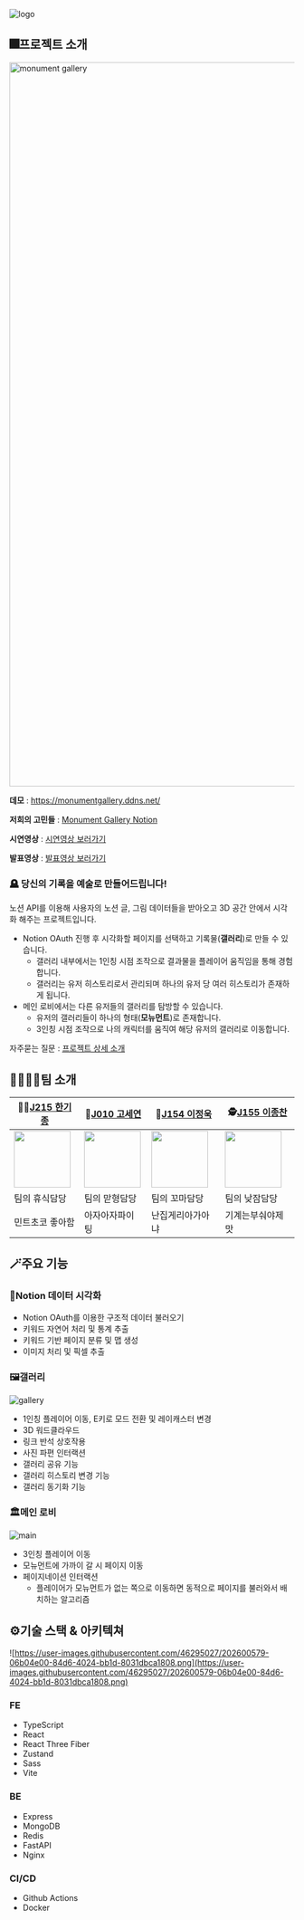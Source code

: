 ![logo](https://user-images.githubusercontent.com/68687144/207802799-8133d3e2-8d97-4521-b434-183302a218d0.png)

## 🎆프로젝트 소개

<img width="1280" alt="monument gallery" src="https://user-images.githubusercontent.com/32293736/205430959-b6713512-819c-4075-a103-c720b7629285.png">

<br />

**데모** : https://monumentgallery.ddns.net/

**저희의 고민들** : [Monument Gallery Notion](https://boostcamp7-monolith.notion.site/Monument-Gallery-7d1239b321684fed94d4669bcee673f0)

**시연영상** : [시연영상 보러가기](https://www.youtube.com/watch?v=0VZyVAeBpco)

**발표영상** : [발표영상 보러가기](https://www.youtube.com/watch?v=w01j1Fw2EUY)

### 🪦 **당신의 기록을 예술로 만들어드립니다!**

노션 API를 이용해 사용자의 노션 글, 그림 데이터들을 받아오고 3D 공간 안에서 시각화 해주는 프로젝트입니다.

- Notion OAuth 진행 후 시각화할 페이지를 선택하고 기록물(**갤러리**)로 만들 수 있습니다.
  - 갤러리 내부에서는 1인칭 시점 조작으로 결과물을 플레이어 움직임을 통해 경험합니다.
  - 갤러리는 유저 히스토리로서 관리되며 하나의 유저 당 여러 히스토리가 존재하게 됩니다.
- 메인 로비에서는 다른 유저들의 갤러리를 탐방할 수 있습니다.
  - 유저의 갤러리들이 하나의 형태(**모뉴먼트**)로 존재합니다.
  - 3인칭 시점 조작으로 나의 캐릭터를 움직여 해당 유저의 갤러리로 이동합니다.

자주묻는 질문 : [프로젝트 상세 소개](https://www.notion.so/boostcamp7-monolith/aec3c6f5e42f4d088026037d439cc6f6)

## 👨‍👨‍👦‍👦팀 소개

| 🧑‍🚀[J215 한기종](https://github.com/lybell-art)           | 🥷[J010 고세연](https://github.com/koseyeon)           | 🙉[J154 이정욱](https://github.com/kddkdkk)               | 🕵️[J155 이종찬](https://github.com/Lipeya)               |
| -------------------------------------------------------- | ------------------------------------------------------ | --------------------------------------------------------- | -------------------------------------------------------- |
| <img src="https://github.com/lybell-art.png" width=100/> | <img src="https://github.com/koseyeon.png" width=100/> | <img src="https://github.com/kddkdkk.png" width="100px"/> | <img src="https://github.com/Lipeya.png" width="100px"/> |
| 팀의 휴식담당                                            | 팀의 맏형담당                                          | 팀의 꼬마담당                                             | 팀의 낮잠담당                                            |
| 민트초코 좋아함                                          | 아자아자파이팅                                         | 난집게리아가아냐                                          | 기계는부숴야제맛                                         |

## 🪄주요 기능

### 🎨Notion 데이터 시각화

- Notion OAuth를 이용한 구조적 데이터 불러오기
- 키워드 자연어 처리 및 통계 추출
- 키워드 기반 페이지 분류 및 맵 생성
- 이미지 처리 및 픽셀 추출

### 🖼️갤러리

![gallery](https://user-images.githubusercontent.com/68687144/207826672-83b413ec-df19-47f5-8f46-0dde70b2acd3.png)

- 1인칭 플레이어 이동, E키로 모드 전환 및 레이캐스터 변경
- 3D 워드클라우드
- 링크 반석 상호작용
- 사진 파편 인터랙션
- 갤러리 공유 기능
- 갤러리 히스토리 변경 기능
- 갤러리 동기화 기능

### 🏛️메인 로비

![main](https://s3.us-west-2.amazonaws.com/secure.notion-static.com/98790b62-2292-4edc-9941-0633e037e1af/Untitled.png?X-Amz-Algorithm=AWS4-HMAC-SHA256&X-Amz-Content-Sha256=UNSIGNED-PAYLOAD&X-Amz-Credential=AKIAT73L2G45EIPT3X45%2F20221215%2Fus-west-2%2Fs3%2Faws4_request&X-Amz-Date=20221215T094008Z&X-Amz-Expires=86400&X-Amz-Signature=df2ccb49a48a951ef909aed785471d70786dd07ce9a66d19addf14609cc8cbfb&X-Amz-SignedHeaders=host&response-content-disposition=filename%3D%22Untitled.png%22&x-id=GetObject)

- 3인칭 플레이어 이동
- 모뉴먼트에 가까이 갈 시 페이지 이동
- 페이지네이션 인터랙션
  - 플레이어가 모뉴먼트가 없는 쪽으로 이동하면 동적으로 페이지를 불러와서 배치하는 알고리즘

## ⚙️기술 스택 & 아키텍쳐

![https://user-images.githubusercontent.com/46295027/202600579-06b04e00-84d6-4024-bb1d-8031dbca1808.png](https://user-images.githubusercontent.com/46295027/202600579-06b04e00-84d6-4024-bb1d-8031dbca1808.png)

### FE

- TypeScript
- React
- React Three Fiber
- Zustand
- Sass
- Vite

### BE

- Express
- MongoDB
- Redis
- FastAPI
- Nginx

### CI/CD

- Github Actions
- Docker

